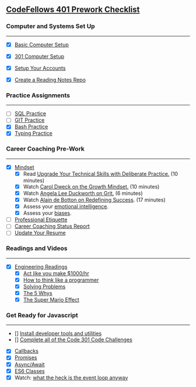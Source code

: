 ## [CodeFellows 401 Prework Checklist](https://codefellows.github.io/code-401-javascript-guide/curriculum/prework/)

### Computer and Systems Set Up
___
- [x] [Basic Computer Setup](https://codefellows.github.io/setup-guide/)
- [x] [301 Computer Setup](https://codefellows.github.io/setup-guide/code-301/)
- [x] [Setup Your Accounts](https://codefellows.github.io/common_curriculum/prework/setup-your-accounts)
- [x] [Create a Reading Notes Repo](https://codefellows.github.io/common_curriculum/prework/setup-readings)


### Practice Assignments
___
- [ ] [SQL Practice](401/SQL-practice.md)
- [ ] [GIT Practice](401/gitpractice.md)
- [x] [Bash Practice](401/bash-practice.md)
- [x] [Typing Practice](401/typing-practice.md)

### Career Coaching Pre-Work
--- 
- [x] [Mindset](https://codefellows.github.io/common_curriculum/career_coaching/401/prework/mindset)
    - [x] Read [Upgrade Your Technical Skills with Deliberate Practice.](https://web.archive.org/web/20160616225417/http://www.happybearsoftware.com/upgrade-your-technical-skills-with-deliberate-practice) (10 minutes)
    - [x] Watch [Carol Dweck on the Growth Mindset.](https://www.ted.com/talks/carol_dweck_the_power_of_believing_that_you_can_improve?language=en) (10 minutes)
    - [x] Watch [Angela Lee Duckworth on Grit.](https://www.ted.com/talks/angela_lee_duckworth_grit_the_power_of_passion_and_perseverance/comments) (6 minutes)
    - [x] Watch [Alain de Botton on Redefining Success](https://www.ted.com/talks/alain_de_botton_a_kinder_gentler_philosophy_of_success). (17 minutes)
    - [x] Assess your [emotional intelligence](https://codefellows.github.io/common_curriculum/career_coaching/201/emotional-intelligence-assessment.pdf). 
    - [x] Assess your [biases](https://codefellows.github.io/common_curriculum/career_coaching/301/bias-assessment.pdf). 
- [ ] [Professional Etiquette](https://codefellows.github.io/common_curriculum/career_coaching/401/prework/professional-etiquette)
- [ ] [Career Coaching Status Report](https://codefellows.github.io/common_curriculum/career_coaching/401/prework/status-report)
- [ ] [Update Your Resume](https://codefellows.github.io/common_curriculum/career_coaching/401/prework/update-your-resume)

### Readings and Videos
___
- [x] [Engineering Readings](https://codefellows.github.io/common_curriculum/prework/engineering-readings)
    - [x] [Act like you make $1000/hr](https://anthony-moore.medium.com/pretend-your-time-is-worth-1-000-hour-and-youll-become-100x-more-productive-6ab2302b8e8c)
    - [x] [How to think like a programmer](https://www.freecodecamp.org/news/how-to-think-like-a-programmer-lessons-in-problem-solving-d1d8bf1de7d2)
    - [x] [Solving Problems](https://simpleprogrammer.com/solving-problems-breaking-it-down/)
    - [x] [The 5 Whys](https://www.mindtools.com/a3mi00v/5-whys)
    - [x] [The Super Mario Effect](https://www.youtube.com/watch?v=9vJRopau0g0)

### Get Ready for Javascript
___
- []  [Install developer  tools and utilities](https://codefellows.github.io/setup-guide/code-401-javascript/)
- [] [Complete all of the Code 301 Code Challenges](https://codefellows.github.io/code-401-javascript-guide/curriculum/prework/301-code-challenges)
- [x] [Callbacks](https://codefellows.github.io/code-401-javascript-guide/curriculum/prework/callbacks/)
- [x] [Promises](https://codefellows.github.io/code-401-javascript-guide/curriculum/prework/promises/)
- [x] [Async/Await](https://codefellows.github.io/code-401-javascript-guide/curriculum/prework/async-await/)
- [x] [ES6 Classes](https://codefellows.github.io/code-401-javascript-guide/curriculum/prework/classes/)
- [x] Watch: [what the heck is the event loop anyway](https://www.youtube.com/watch?v=8aGhZQkoFbQ)